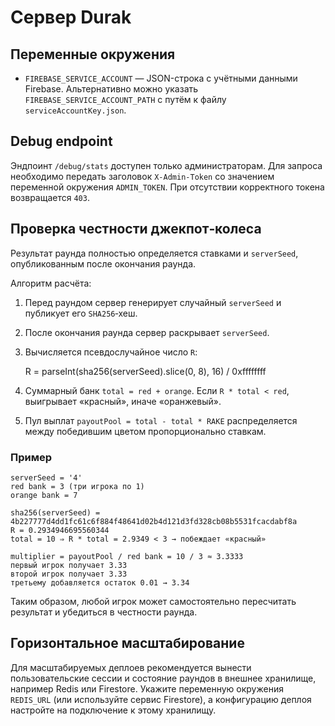 # Сервер Durak

## Переменные окружения

- `FIREBASE_SERVICE_ACCOUNT` — JSON-строка с учётными данными Firebase. Альтернативно можно указать `FIREBASE_SERVICE_ACCOUNT_PATH` с путём к файлу `serviceAccountKey.json`.

## Debug endpoint

Эндпоинт `/debug/stats` доступен только администраторам. Для запроса необходимо передать заголовок `X-Admin-Token` со значением переменной окружения `ADMIN_TOKEN`. При отсутствии корректного токена возвращается `403`.

## Проверка честности джекпот‑колеса

Результат раунда полностью определяется ставками и `serverSeed`, опубликованным после окончания раунда.

Алгоритм расчёта:

1. Перед раундом сервер генерирует случайный `serverSeed` и публикует его `SHA256`‑хеш.
2. После окончания раунда сервер раскрывает `serverSeed`.
3. Вычисляется псевдослучайное число `R`:

   R = parseInt(sha256(serverSeed).slice(0, 8), 16) / 0xffffffff

4. Суммарный банк `total = red + orange`. Если `R * total < red`, выигрывает «красный», иначе «оранжевый».
5. Пул выплат `payoutPool = total - total * RAKE` распределяется между победившим цветом пропорционально ставкам.

### Пример

    serverSeed = '4'
    red bank = 3 (три игрока по 1)
    orange bank = 7

    sha256(serverSeed) = 4b227777d4dd1fc61c6f884f48641d02b4d121d3fd328cb08b5531fcacdabf8a
    R = 0.2934946695560344
    total = 10 ⇒ R * total = 2.9349 < 3 → побеждает «красный»

    multiplier = payoutPool / red bank = 10 / 3 ≈ 3.3333
    первый игрок получает 3.33
    второй игрок получает 3.33
    третьему добавляется остаток 0.01 → 3.34

Таким образом, любой игрок может самостоятельно пересчитать результат и убедиться в честности раунда.

## Горизонтальное масштабирование

Для масштабируемых деплоев рекомендуется вынести пользовательские сессии и состояние раундов в внешнее хранилище, например Redis или Firestore. Укажите переменную окружения `REDIS_URL` (или используйте сервис Firestore), а конфигурацию деплоя настройте на подключение к этому хранилищу.
